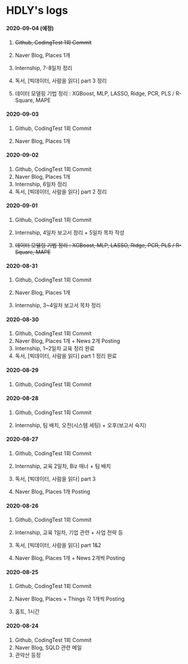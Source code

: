 # HDLY's logs



#### 2020-09-04 (예정)

1. ~~Github, CodingTest 1회 Commit~~

2. Naver Blog, Places 1개

3. Internship, 7-8일차  정리

4. 독서, [빅데이터, 사람을 읽다] part 3 정리

5. 데이터 모델링 기법 정리 : XGBoost, MLP, LASSO, Ridge, PCR, PLS / R-Square, MAPE

   

#### 2020-09-03

1. Github, CodingTest 1회 Commit

2. Naver Blog, Places 1개

   


#### 2020-09-02 

1. Github, CodingTest 1회 Commit
2. Naver Blog, Places 1개
3. Internship, 6일차  정리
4. 독서, [빅데이터, 사람을 읽다] part 2 정리



#### 2020-09-01

1. Github, CodingTest 1회 Commit

3. Internship, 4일차 보고서  정리 + 5일차 목차 작성

5. ~~데이터 모델링 기법 정리 : XGBoost, MLP, LASSO, Ridge, PCR, PLS / R-Square, MAPE~~

   

#### 2020-08-31 

1. Github, CodingTest 1회 Commit

2. Naver Blog, Places 1개

3. Internship, 3~4일차 보고서 목차 정리

   


#### 2020-08-30

1. Github, CodingTest 1회 Commit
2. Naver Blog, Places 1개 + News 2개 Posting
3. Internship, 1~2일차 교육 정리 완료
4. 독서, [빅데이터, 사람을 읽다] part 1 정리 완료



#### 2020-08-29

1. Github, CodingTest 1회 Commit

   

#### 2020-08-28

1. Github, CodingTest 1회 Commit

2. Internship, 팀 배치, 오전(시스템 세팅) + 오후(보고서 숙지)

   

#### 2020-08-27

1. Github, CodingTest 1회 Commit

2. Internship, 교육 2일차, Biz 매너 + 팀 배치

3. 독서, [빅데이터, 사람을 읽다] part 3

4. Naver Blog, Places 1개 Posting

   

#### 2020-08-26

1. Github, CodingTest 1회 Commit

2. Internship, 교육 1일차, 기업 관련 + 사업 전략 등

3. 독서, [빅데이터, 사람을 읽다] part 1&2

4. Naver Blog, Places 1개 + News 2개씩 Posting

   

#### 2020-08-25

1. Github, CodingTest 1회 Commit

2. Naver Blog, Places + Things 각 1개씩 Posting

3. 홈트, 1시간

   

#### 2020-08-24

1. Github, CodingTest 1회 Commit
2. Naver Blog, SQLD 관련 메일
3. 관악산 등정